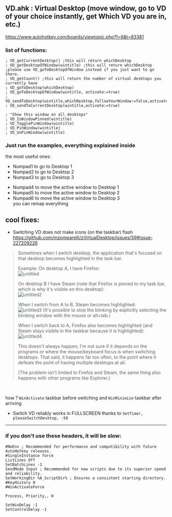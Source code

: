 ## VD.ahk : Virtual Desktop (move window, go to VD of your choice instantly, get Which VD you are in, etc.)

https://www.autohotkey.com/boards/viewtopic.php?f=6&t=83381

### list of functions:
```
; VD_getCurrentDesktop() ;this will return whichDesktop
; VD_getDesktopOfWindow(wintitle) ;this will return whichDesktop ;please use VD_goToDesktopOfWindow instead if you just want to go there.
; VD_getCount() ;this will return the number of virtual desktops you currently have
; VD_goToDesktop(whichDesktop)
; VD_goToDesktopOfWindow(wintitle, activate:=true)
; VD_sendToDesktop(wintitle,whichDesktop,followYourWindow:=false,activate:=true)
; VD_sendToCurrentDesktop(wintitle,activate:=true)

; "Show this window on all desktops"
; VD_IsWindowPinned(wintitle)
; VD_TogglePinWindow(wintitle)
; VD_PinWindow(wintitle)
; VD_UnPinWindow(wintitle)
```
### Just run the examples, everything explained inside
the most useful ones:<br>
* Numpad1 to go to Desktop 1<br>
* Numpad2 to go to Desktop 2<br>
* Numpad3 to go to Desktop 3<br>
- Numpad4 to move the active window to Desktop 1<br>
- Numpad5 to move the active window to Desktop 2<br>
- Numpad6 to move the active window to Desktop 3<br>
you can remap everything
<!-- Desktop2`nPress Numpad6 to move the active window to Desktop3 and go to Desktop 3 (follow the window) -->

## cool fixes:<br>
* Switching VD does not make icons (on the taskbar) flash<br>
https://github.com/mzomparelli/zVirtualDesktop/issues/59#issue-227209226
> Sometimes when I switch desktop, the application that's focused on that desktop becomes highlighted in the task bar.
> 
> Example:
> On desktop A, I have Firefox:<br>
> ![untitled](https://cloud.githubusercontent.com/assets/22036272/25830018/467f9c3a-345a-11e7-91a0-3d2a633fae68.png)
> 
> On desktop B I have Steam (note that Firefox is pinned to my task bar, which is why it's visible on this desktop):<br>
> ![untitled2](https://cloud.githubusercontent.com/assets/22036272/25830028/563f7a3c-345a-11e7-8672-f0e43baf440f.png)
> 
> When I switch from A to B, Steam becomes highlighted:<br>
> ![untitled3](https://cloud.githubusercontent.com/assets/22036272/25830040/675eff36-345a-11e7-970b-9a689eec74b3.png)
> (It's possible to stop the blinking by explicitly selecting the blinking window with the mouse or alt+tab.)
> 
> When I switch back to A, Firefox also becomes highlighted (and Steam stays visible in the taskbar because it is highlighted):<br>
> ![untitled4](https://cloud.githubusercontent.com/assets/22036272/25830049/8281af16-345a-11e7-8d48-700b252e815a.png)
> 
> This doesn't always happen; I'm not sure if it depends on the programs or where the mouse/keyboard focus is when switching desktops. That said, it happens far too often, to the point where it defeats the point of having multiple desktops at all.
> 
> (The problem isn't limited to Firefox and Steam, the same thing also happens with other programs like Explorer.)
<br>

how ? `WinActivate` taskbar before switching and `WinMinimize` taskbar after arriving
* Switch VD reliably works in FULLSCREEN thanks to `SetTimer, pleaseSwitchDesktop, -50`
___
### if you don't use these headers, it will be slow:<br>
```autohotkey
#NoEnv ; Recommended for performance and compatibility with future AutoHotkey releases.
#SingleInstance force
ListLines Off
SetBatchLines -1
SendMode Input ; Recommended for new scripts due to its superior speed and reliability.
SetWorkingDir %A_ScriptDir% ; Ensures a consistent starting directory.
#KeyHistory 0
#WinActivateForce

Process, Priority,, H

SetWinDelay -1
SetControlDelay -1
```
